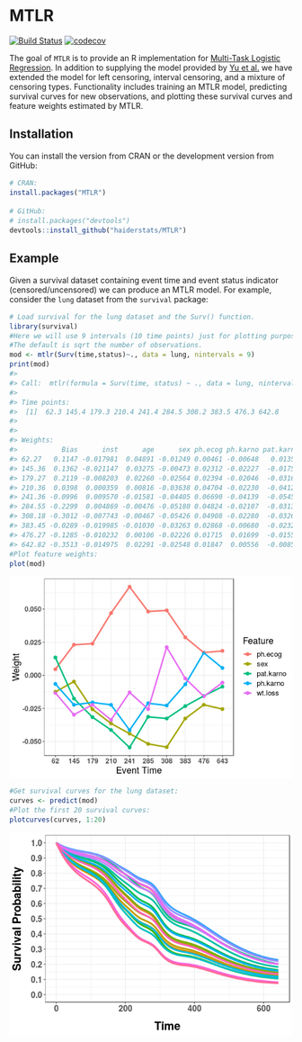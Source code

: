 
<!-- README.md is generated from README.Rmd. Please edit that file -->
MTLR
====

[![Build Status](https://travis-ci.org/haiderstats/MTLR.svg?branch=master)](https://travis-ci.org/haiderstats/MTLR) [![codecov](https://codecov.io/gh/haiderstats/MTLR/branch/master/graphs/badge.svg)](https://codecov.io/gh/haiderstats/MTLR)

The goal of `MTLR` is to provide an R implementation for [Multi-Task Logistic Regression](https://papers.nips.cc/paper/4210-learning-patient-specific-cancer-survival-distributions-as-a-sequence-of-dependent-regressors). In addition to supplying the model provided by [Yu et al.](https://papers.nips.cc/paper/4210-learning-patient-specific-cancer-survival-distributions-as-a-sequence-of-dependent-regressors) we have extended the model for left censoring, interval censoring, and a mixture of censoring types. Functionality includes training an MTLR model, predicting survival curves for new observations, and plotting these survival curves and feature weights estimated by MTLR.

Installation
------------

You can install the version from CRAN or the development version from GitHub:

``` r
# CRAN:
install.packages("MTLR")

# GitHub:
# install.packages("devtools")
devtools::install_github("haiderstats/MTLR")
```

Example
-------

Given a survival dataset containing event time and event status indicator (censored/uncensored) we can produce an MTLR model. For example, consider the `lung` dataset from the `survival` package:

``` r
# Load survival for the lung dataset and the Surv() function.
library(survival)
#Here we will use 9 intervals (10 time points) just for plotting purposes. 
#The default is sqrt the number of observations.
mod <- mtlr(Surv(time,status)~., data = lung, nintervals = 9)
print(mod)
#> 
#> Call:  mtlr(formula = Surv(time, status) ~ ., data = lung, nintervals = 9) 
#> 
#> Time points:
#>  [1]  62.3 145.4 179.3 210.4 241.4 284.5 308.2 383.5 476.3 642.8
#> 
#> 
#> Weights:
#>           Bias      inst      age      sex ph.ecog ph.karno pat.karno meal.cal  wt.loss
#> 62.27   0.1147 -0.017981  0.04891 -0.01249 0.00461 -0.00648   0.01352 -0.02617 -0.01325
#> 145.36  0.1362 -0.021147  0.03275 -0.00473 0.02312 -0.02227  -0.01753 -0.01105 -0.02974
#> 179.27  0.2119 -0.008203  0.02260 -0.02564 0.02394 -0.02046  -0.03161 -0.02310 -0.02218
#> 210.36  0.0398  0.000359  0.00816 -0.03638 0.04704 -0.02230  -0.04129 -0.01410 -0.03367
#> 241.36 -0.0996  0.009570 -0.01581 -0.04405 0.06690 -0.04139  -0.05453 -0.00808 -0.01288
#> 284.55 -0.2299  0.004869 -0.00476 -0.05180 0.04824 -0.02107  -0.03135  0.00237 -0.02552
#> 308.18 -0.3012 -0.007743 -0.00467 -0.05426 0.04908 -0.02280  -0.03264 -0.01608  0.02130
#> 383.45 -0.0289 -0.019985 -0.01030 -0.03263 0.02868 -0.00680  -0.02321 -0.01458 -0.00235
#> 476.27 -0.1285 -0.010232  0.00106 -0.02226 0.01715  0.01699  -0.01555 -0.02112 -0.01587
#> 642.82 -0.3513 -0.014975  0.02291 -0.02548 0.01847  0.00556  -0.00856  0.00373 -0.00552
#Plot feature weights:
plot(mod)
```

<p align = "center">
<img src="README-unnamed-chunk-4-1.png" style="display: block; margin: auto;" />
</p>

``` r
#Get survival curves for the lung dataset:
curves <- predict(mod)
#Plot the first 20 survival curves:
plotcurves(curves, 1:20)
```

<p align = "center">
<img align = "center" src="README-unnamed-chunk-4-2.png" style="display: block; margin: auto;" />
</p>
